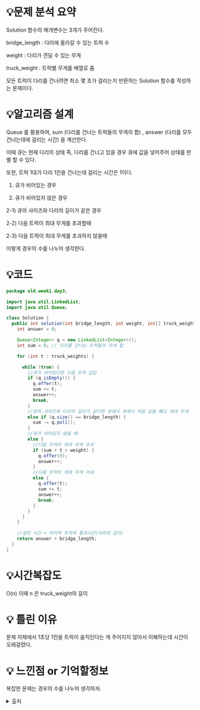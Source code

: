 # 💡**문제 분석 요약**

Solution 함수의 매개변수는 3개가 주어진다.

bridge_length : 다리에 올라갈 수 있는 트럭 수

weight : 다리가 견딜 수 있는 무게

truck_weight : 트럭별 무게를 배열로 줌

모든 트럭이 다리를 건너려면 최소 몇 초가 걸리는지 반환하는 Solution 함수를 작성하는 문제이다.

# 💡**알고리즘 설계**

Queue 를 활용하여, sum (다리를 건너는 트럭들의 무게의 합) , answer (다리를 모두 건너는데에 걸리는 시간) 을 계산한다.

이때 큐는 현재 다리의 상태 즉, 다리를 건너고 있을 경우 큐에 값을 넣어주어 상태를 판별 할 수 있다.

또한, 트럭 1대가 다리 1칸을 건너는데 걸리는 시간은 1이다.

1) 큐가 비어있는 경우

2) 큐가 비어있지 않은 경우

2-1) 큐의 사이즈와 다리의 길이가 같은 경우

2-2) 다음 트럭이 최대 무게를 초과할때

2-3) 다음 트럭이 최대 무게를 초과하지 않을때

이렇게 경우의 수를 나누어 생각한다.

# 💡코드

```java
package old.week1.day3;

import java.util.LinkedList;
import java.util.Queue;

class Solution {
  public int solution(int bridge_length, int weight, int[] truck_weights) {
    int answer = 0;

    Queue<Integer> q = new LinkedList<Integer>();
    int sum = 0; // 다리를 건너는 트럭들의 무게 합

    for (int t : truck_weights) {

      while (true) {
        //큐가 비어있다면 다음 트럭 삽입
        if (q.isEmpty()) {
          q.offer(t);
          sum += t;
          answer++;
          break;
        }
        //큐의 사이즈와 다리의 길이가 같다면 큐에서 큐에서 처음 값을 빼고 최대 무게
        else if (q.size() == bridge_length) {
          sum -= q.poll();
        }
        //큐가 비어있지 않을 때
        else {
          //다음 트럭이 최대 무게 초과
          if (sum + t > weight) {
            q.offer(0);
            answer++;
          }
          //다음 트럭이 최대 무게 이내
          else {
            q.offer(t);
            sum += t;
            answer++;
            break;
          }
        }
      }
    }

    //걸린 시간 + 마지막 트럭의 통과시간(다리의 길이)
    return answer + bridge_length;
  }
}
```

# 💡시간복잡도

O(n)  이때 n 은 truck_weight의 길이

# 💡 틀린 이유

문제 자체에서 1초당 1칸을 트럭이 움직인다는 게 주어지지 않아서 이해하는데 시간이 오래걸렸다.

# 💡 느낀점 or 기억할정보

복잡한 문제는 경우의 수를 나누어 생각하자.

<details>
<summary>출처</summary>
<div>

[[프로그래머스] 다리를 지나는 트럭 - Java](https://hyojun.tistory.com/entry/프로그래머스-다리를-지나는-트럭-Java)

</div>
</details>

